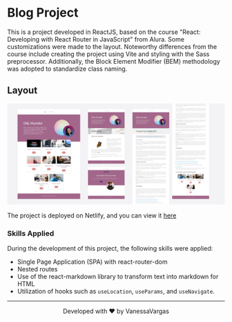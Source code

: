 # Blog Project

This is a project developed in ReactJS, based on the course "React: Developing with React Router in JavaScript" from Alura. Some customizations were made to the layout. Noteworthy differences from the course include creating the project using Vite and styling with the Sass preprocessor. Additionally, the Block Element Modifier (BEM) methodology was adopted to standardize class naming.

## Layout

<div align="center">
    
 ![Blog Project](https://github.com/vanessavargas/reactjs-blog/blob/main/src/assets/layout.png)
    
</div>

The project is deployed on Netlify, and you can view it [here](https://site-blog-react.netlify.app/)

### Skills Applied

During the development of this project, the following skills were applied:

- Single Page Application (SPA) with react-router-dom
- Nested routes
- Use of the react-markdown library to transform text into markdown for HTML
- Utilization of hooks such as `useLocation`, `useParams`, and `useNavigate`.

<hr>
<div align="center">
    Developed with ❤️ by VanessaVargas
</div>
